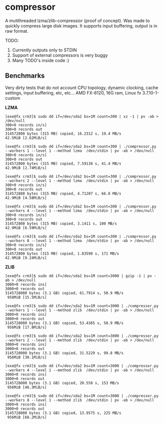 compressor
==========

A mutithreaded lzma/zlib-compressior (proof of concept). Was made to quickly compress
large disk images. It supports input buffering, output is in raw format.

TODO:

1. Currently outputs only to STDIN
1. Support of external compressors is very buggy
1. Many TODO's inside code :)


Benchmarks
----------

Very dirty tests that do not account CPU topology, dynamic clocking, cache settings, input buffering, etc, etc...
AMD FX-8120, 16G ram, Linux fx 3.7.10-1-custom

**LZMA**

~~~~
[exe@fx crm3]$ sudo dd if=/dev/sda2 bs=1M count=300 | xz -1 | pv -ab > /dev/null
300+0 records in/s]
300+0 records out
314572800 bytes (315 MB) copied, 16.2312 s, 19.4 MB/s
42.5MiB [2.62MiB/s]

[exe@fx crm3]$ sudo dd if=/dev/sda2 bs=1M count=300 | ./compressor.py --workers 1 --level 1 --method lzma  /dev/stdin | pv -ab > /dev/null
300+0 records in/s]
300+0 records out
314572800 bytes (315 MB) copied, 7.59138 s, 41.4 MB/s
42.9MiB [2.74MiB/s]

[exe@fx crm3]$ sudo dd if=/dev/sda2 bs=1M count=300 | ./compressor.py --workers 2 --level 1 --method lzma  /dev/stdin | pv -ab > /dev/null
300+0 records in/s]
300+0 records out
314572800 bytes (315 MB) copied, 4.71207 s, 66.8 MB/s
42.9MiB [4.58MiB/s]

[exe@fx crm3]$ sudo dd if=/dev/sda2 bs=1M count=300 | ./compressor.py --workers 4 --level 1 --method lzma  /dev/stdin | pv -ab > /dev/null
300+0 records in/s]
300+0 records out
314572800 bytes (315 MB) copied, 3.1411 s, 100 MB/s
42.9MiB [6.59MiB/s]

[exe@fx crm3]$ sudo dd if=/dev/sda2 bs=1M count=300 | ./compressor.py --workers 8 --level 1 --method lzma  /dev/stdin | pv -ab > /dev/null
300+0 records in/s]
300+0 records out
314572800 bytes (315 MB) copied, 1.83598 s, 171 MB/s
42.9MiB [9.24MiB/s]
~~~~


**ZLIB**

~~~~
[exe@fx crm3]$ sudo dd if=/dev/sda2 bs=1M count=3000 | gzip -1 | pv -ab > /dev/null
3000+0 records ins]
3000+0 records out
3145728000 bytes (3.1 GB) copied, 61.7914 s, 50.9 MB/s
 958MiB [15.5MiB/s]

[exe@fx crm3]$ sudo dd if=/dev/sda2 bs=1M count=3000 | ./compressor.py --workers 1 --level 1 --method zlib  /dev/stdin | pv -ab > /dev/null
3000+0 records ins]
3000+0 records out
3145728000 bytes (3.1 GB) copied, 53.4365 s, 58.9 MB/s
 956MiB [17.8MiB/s]

[exe@fx crm3]$ sudo dd if=/dev/sda2 bs=1M count=3000 | ./compressor.py --workers 2 --level 1 --method zlib  /dev/stdin | pv -ab > /dev/null
3000+0 records ins]
3000+0 records out
3145728000 bytes (3.1 GB) copied, 31.5229 s, 99.8 MB/s
 956MiB [30.1MiB/s]

[exe@fx crm3]$ sudo dd if=/dev/sda2 bs=1M count=3000 | ./compressor.py --workers 4 --level 1 --method zlib  /dev/stdin | pv -ab > /dev/null
3000+0 records ins]
3000+0 records out
3145728000 bytes (3.1 GB) copied, 20.558 s, 153 MB/s
 956MiB [46.3MiB/s]

[exe@fx crm3]$ sudo dd if=/dev/sda2 bs=1M count=3000 | ./compressor.py --workers 8 --level 1 --method zlib  /dev/stdin | pv -ab > /dev/null
3000+0 records ins]
3000+0 records out
3145728000 bytes (3.1 GB) copied, 13.9575 s, 225 MB/s
 956MiB [68.2MiB/s]
~~~~

